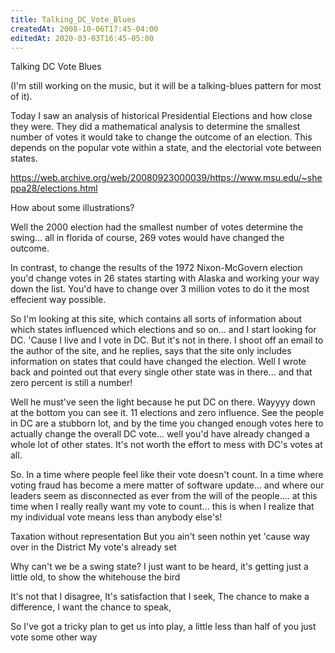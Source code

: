 ```yaml
---
title: Talking_DC_Vote_Blues
createdAt: 2008-10-06T17:45-04:00
editedAt: 2020-03-03T16:45-05:00
---
```


Talking DC Vote Blues

(I'm still working on the music, but it will be a talking-blues pattern for most of it).

Today I saw an analysis of historical Presidential Elections and how close they
were. They did a mathematical analysis to determine the smallest number of
votes it would take to change the outcome of an election. This depends on the
popular vote within a state, and the electorial vote between states.

  https://web.archive.org/web/20080923000039/https://www.msu.edu/~sheppa28/elections.html

How about some illustrations?

Well the 2000 election had the smallest number of votes determine the swing...
all in florida of course, 269 votes would have changed the outcome.

In contrast, to change the results of the 1972 Nixon-McGovern election you'd
change votes in 26 states starting with Alaska and working your way down the
list. You'd have to change over 3 million votes to do it the most effecient way
possible.

So I'm looking at this site, which contains all sorts of information about
which states influenced which elections and so on... and I start looking for
DC. 'Cause I live and I vote in DC. But it's not in there. I shoot off an email
to the author of the site, and he replies, says that the site only includes
information on states that could have changed the election. Well I wrote back
and pointed out that every single other state was in there... and that zero
percent is still a number!

Well he must've seen the light because he put DC on there. Wayyyy down at the
bottom you can see it. 11 elections and zero influence. See the people in DC
are a stubborn lot, and by the time you changed enough votes here to actually
change the overall DC vote... well you'd have already changed a whole lot of
other states. It's not worth the effort to mess with DC's votes at all.

So. In a time where people feel like their vote doesn't count. In a time where
voting fraud has become a mere matter of software update... and where our
leaders seem as disconnected as ever from the will of the people.... at this
time when I really really want my vote to count... this is when I realize that
my individual vote means less than anybody else's!

Taxation without representation
But you ain't seen nothin yet
'cause way over in the District
My vote's already set

Why can't we be a swing state?
I just want to be heard,
it's getting just a little old,
to show the whitehouse the bird

It's not that I disagree,
It's satisfaction that I seek,
The chance to make a difference,
I want the chance to speak,

So I've got a tricky plan
to get us into play,
a little less than half of you
just vote some other way


